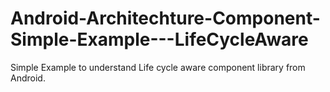 # Android-Architechture-Component-Simple-Example---LifeCycleAware
Simple Example to understand Life cycle aware component library from Android.
